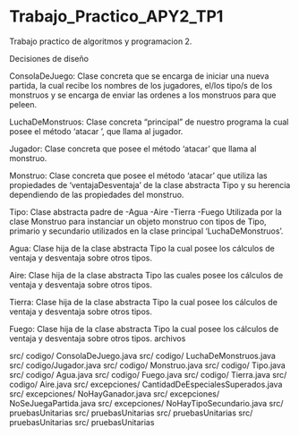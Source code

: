# Trabajo_Practico_APY2_TP1
Trabajo practico de algoritmos y programacion 2. 

Decisiones de diseño

ConsolaDeJuego: Clase concreta que se encarga de iniciar una nueva partida, la cual recibe los nombres de los jugadores, el/los tipo/s de los monstruos y se encarga de enviar las ordenes a los monstruos para que peleen.

LuchaDeMonstruos: Clase concreta “principal” de nuestro programa la cual posee el método ‘atacar ’, que llama al jugador.


Jugador: Clase concreta que posee el método ‘atacar’ que llama al monstruo.

Monstruo: Clase concreta que posee el método ‘atacar’ que utiliza las propiedades de ‘ventajaDesventaja’ de la clase abstracta Tipo y su herencia dependiendo de las propiedades del monstruo. 

Tipo: Clase abstracta padre de
-Agua
-Aire
-Tierra
-Fuego
Utilizada por la clase Monstruo para instanciar un objeto monstruo con tipos de Tipo, primario y secundario utilizados en la clase principal ‘LuchaDeMonstruos’.

Agua: Clase hija de la clase abstracta Tipo la cual posee los cálculos de ventaja y desventaja sobre otros tipos.

Aire: Clase hija de la clase abstracta Tipo las cuales posee los cálculos de ventaja y desventaja sobre otros tipos.

Tierra: Clase hija de la clase abstracta Tipo la cual posee los cálculos de ventaja y desventaja sobre otros tipos.

Fuego: Clase hija de la clase abstracta Tipo la cual posee los cálculos de ventaja y desventaja sobre otros tipos. archivos

src/ codigo/ ConsolaDeJuego.java
src/ codigo/ LuchaDeMonstruos.java
src/ codigo/Jugador.java
src/ codigo/ Monstruo.java
src/ codigo/ Tipo.java
src/ codigo/ Agua.java
src/ codigo/ Fuego.java
src/ codigo/ Tierra.java
src/ codigo/ Aire.java
src/ excepciones/    CantidadDeEspecialesSuperados.java
src/ excepciones/ NoHayGanador.java
src/ excepciones/ NoSeJuegaPartida.java
src/ excepciones/ NoHayTipoSecundario.java
src/ pruebasUnitarias 
src/ pruebasUnitarias
src/ pruebasUnitarias
src/ pruebasUnitarias
src/ pruebasUnitarias
